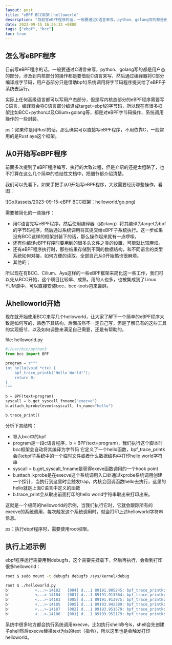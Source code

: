 ```yaml
---
layout: post
title: "eBPF BCC框架：helloworld"
description: "目前写eBPF程序的话，一般要通过C语言来写，python、golang写的都是用户态的部分，涉及到内核部分的操作都是要借助C语言来写，然后通过编译器将C部分编译成字节码，用户态部分只是借助bpf()系统调用将字节码程序提交给了eBPF子系统去运行。本文就结合BCC框架+Python来写一个简单的helloworld，来熟悉下ebpf程序的写法。"
date: 2023-09-15 16:36:33 +0800
tags: ["ebpf", "bcc"]
toc: true
---
```


## 怎么写eBPF程序

目前写eBPF程序的话，一般要通过C语言来写，python、golang写的都是用户态的部分，涉及到内核部分的操作都是要借助C语言来写，然后通过编译器将C部分编译成字节码，用户态部分只是借助bpf()系统调用将字节码程序提交给了eBPF子系统去运行。

实际上任何高级语言都可以写用户态部分，但是写内核态部分的eBPF程序需要写C语言，编译器会将C语言部分编译成target=ebpf的字节码，所以现在有很多框架比如BCC+python以及Cilium+golang等，都是对eBPF字节码操作、系统调用操作的一些封装。

ps：如果你是用Rust的话，那么确实可以直接写eBPF程序，不用依靠C，一般常用的是Rust aya这个框架。

## 从0开始写eBPF程序

前面多次提到了eBPF程序编写、执行的大致过程，但是介绍的还是太粗略了，也不打算在这么几个简单的总结性文档中，把细节都介绍清楚。

我们可以先看下，如果手把手从0开始写eBPF程序，大致需要经历哪些操作，看图：

![Go](assets/2023-09-15-eBPF BCC框架：helloworld/go.png)

需要被简化的一些操作：

- 用C语言先写eBPF程序，然后使用编译器（如clang）将其编译为target为bpf的字节码程序，然后通过系统调用将其提交给eBPF子系统执行。这一步如果没有BCC这样的框架封装下的话，那么操作起来就有一点啰嗦。
- 还有你编译eBPF程序时要用到的很多头文件之类的设置，可能就比较麻烦。
- 还有eBPF程序执行时，那些结果存储到不同的数据结构，和不同语言的类型系统如何对接，如何方便的读取，全部自己从0开始搞也很麻烦。
- 其他的；

所以现在有BCC、Cilium、Aya这样的一些eBPF框架来简化这一些工作，我们可以先从BCC开始，这个项目比较早、成熟，用的人也多，也被集成到了Linux YUM源中，可以直接安装bcc、bcc-tools包来尝鲜。

## 从helloworld开始

现在就开始使用BCC来写几个helloworld，让大家了解下一个简单的eBPF程序大致是如何写的，熟悉下其结构，后面虽然不一定自己写，但是了解已有的这些工具的实现细节，以及如何调整来满足自己需要，还是有帮助的。

file: helloworld.py

```python
#!/usr/bin/python3
from bcc import BPF

program = r"""
int hello(void *ctx) {
    bpf_trace_printk("Hello World!");
    return 0;
}
"""

b = BPF(text=program)
syscall = b.get_syscall_fnname("execve")
b.attach_kprobe(event=syscall, fn_name="hello")

b.trace_print()
```

分析下其结构：

- 导入bcc中的bpf
- program是一段c语言程序，b = BPF(text=program)，我们执行这个脚本时bcc框架会自动将其编译为字节码
  它定义了一个hello函数，bpf_trace_printk会向ebpf子系统中的一个临时文件或者什么数据结构中打印hello world字符串
- syscall = b.get_syscall_fnname是获得exeve函数调用的一个hook point
- b.attach_kprobe是在execve这个系统调用入口处通过kprobe系统调用创建一个探针，当执行到这里时会触发trap，内核会回调函数hello去执行，这里的hello就是上面C语言中定义的函数
- b.trace_print会从取出前面打印的hello world字符串取出来打印出来。

这就是一个极简的helloworld的示例，当我们执行它时，它就会跟踪所有的execve的系统调用，每次触发这个系统调用时，就会打印上述helloworld字符串信息。

ps：执行ebpf程序时，需要使用root权限。

## 执行上述示例

ebpf程序运行需要用到debugfs，这个需要先挂载下，然后再执行，会看到打印很多helloworld：

```bash
root $ sudo mount -t debugfs debugfs /sys/kernel/debug

root $ ./helloworld.py
b'           <...>-14182   [004] d...1 89191.905245: bpf_trace_printk: Hello World!'
b'           <...>-14184   [001] d...1 89191.913364: bpf_trace_printk: Hello World!'
b'           <...>-14183   [005] d...1 89191.913975: bpf_trace_printk: Hello World!'
b'           <...>-14185   [005] d...1 89193.942389: bpf_trace_printk: Hello World!'
b'           <...>-14187   [002] d...1 89193.951579: bpf_trace_printk: Hello World!'
b'           <...>-14186   [001] d...1 89193.952179: bpf_trace_printk: Hello World!'
```

系统中很多地方都会执行系统调用execve，比如执行shell命令ls，shell会先创建子shell然后execve替换text为ls的text（指令），所以这里也是会触发打印helloworld。